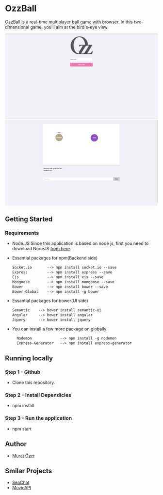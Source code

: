 # OzzBall
OzzBall is a real-time multiplayer ball game with browser. In this two-dimensional game, you'll aim at the bird's-eye view.

![OzzHome](./content/home.png)
![OzzGame](./content/game.png)


## Getting Started

### Requirements

* Node.JS
Since this application is based on node js, first you need to download NodeJS [from here](https://nodejs.org/en/download/).

* Essantial packages for npm(Backend side)
    ```
    Socket.io       --> npm install socket.io --save
    Express         --> npm install express --save
    Ejs             --> npm install ejs --save
    Mongoose        --> npm install mongoose --save
    Bower           --> npm install bower --save
    Bower-Global    --> npm install -g bower
    ```

* Essantial packages for bower(UI side)
    ```
    Semantic    --> bower install semantic-ui
    Angular     --> bower install angular
    Jquery      --> bower install jquery
    ```

* You can install a few more package on globally;
  ```
    Nodemon             --> npm install -g nodemon
    Express-Generator   --> npm install express-generator
  ```



## Running locally


### Step 1 - Github
   * Clone this repository.
  
### Step 2 - Install Dependicies
  * npm install

### Step 3 - Run the application
 * npm start


## Author
* [Murat Özer](https://ryuz4k1.github.io/murat-ozer/)


## Smilar Projects
* [SeaChat](https://github.com/ryuz4k1/SeaChat)
* [MovieAPI](https://github.com/ryuz4k1/movie-api)